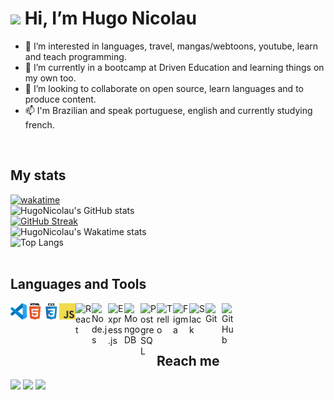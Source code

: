 # <img src="https://github.com/TheDudeThatCode/TheDudeThatCode/blob/master/Assets/Hi.gif" width="25px"> Hi, I’m Hugo Nicolau

- 👀 I’m interested in languages, travel, mangas/webtoons, youtube, learn and teach programming.
- 🌱 I’m currently in a bootcamp at Driven Education and learning things on my own too.
- 💞️ I’m looking to collaborate on open source, learn languages and to produce content.
- 📫 I'm Brazilian and speak portuguese, english and currently studying french.
<br/>


## My stats
[![wakatime](https://wakatime.com/badge/user/502fa432-c86c-4ff9-9183-cdf588b7b830.svg)](https://wakatime.com/@502fa432-c86c-4ff9-9183-cdf588b7b830)
<br/>
![HugoNicolau's GitHub stats](https://github-readme-stats.vercel.app/api?username=hugonicolau&show_icons=true&theme=dracula) 
<br/>
[![GitHub Streak](https://streak-stats.demolab.com/?user=HugoNicolau&theme=dracula)](https://git.io/streak-stats)
<br/>
![HugoNicolau's Wakatime stats](https://github-readme-stats.vercel.app/api/wakatime?username=Nicolau&layout=compact&langs_count=6&theme=dracula)
<br/>
![Top Langs](https://github-readme-stats.vercel.app/api/top-langs/?username=hugonicolau&layout=compact&theme=dracula)
<br/>
<br/>
## Languages and Tools

<img align="left" alt="Visual Studio Code" width="26px" title="Visual Studio Code" src="https://raw.githubusercontent.com/github/explore/80688e429a7d4ef2fca1e82350fe8e3517d3494d/topics/visual-studio-code/visual-studio-code.png" />
<img align="left" alt="HTML5" width="26px" title="HTML5" src="https://raw.githubusercontent.com/github/explore/80688e429a7d4ef2fca1e82350fe8e3517d3494d/topics/html/html.png" />
<img align="left" alt="CSS3" width="26px" title="CSS3" src="https://raw.githubusercontent.com/github/explore/80688e429a7d4ef2fca1e82350fe8e3517d3494d/topics/css/css.png" />
<img align="left" alt="JavaScript" width="26px" title="JavaScript" src="https://raw.githubusercontent.com/github/explore/80688e429a7d4ef2fca1e82350fe8e3517d3494d/topics/javascript/javascript.png" />
<img align="left" alt="React" width="26px" title="React"
src="https://cdn.jsdelivr.net/gh/devicons/devicon/icons/react/react-original.svg" />
<img align="left" alt="Node.js" width="26px" title="Node.js"
src="https://cdn.jsdelivr.net/gh/devicons/devicon/icons/nodejs/nodejs-original.svg" />
<img align="left" alt="Express.js" width="26px" title="Express.js"
src="https://cdn.jsdelivr.net/gh/devicons/devicon/icons/express/express-original.svg" />
<img align="left" alt="Mongo DB" width="26px" title="Mongo DB"
src="https://cdn.jsdelivr.net/gh/devicons/devicon/icons/mongodb/mongodb-original.svg" />
<img align="left" alt="PostgreSQL" width="26px" title="PostgreSQL"
src="https://cdn.jsdelivr.net/gh/devicons/devicon/icons/postgresql/postgresql-original.svg" />
<img align="left" alt="Trello" width="26px" title="Trello"
src="https://cdn.jsdelivr.net/gh/devicons/devicon/icons/trello/trello-plain.svg" />
<img align="left" alt="Figma" width="26px" title="Figma"
src="https://cdn.jsdelivr.net/gh/devicons/devicon/icons/figma/figma-original.svg" />
<img align="left" alt="Slack" width="26px" title="Slack"
src="https://cdn.jsdelivr.net/gh/devicons/devicon/icons/slack/slack-original.svg" />  
<img align="left" alt="Git" width="26px" title="Git"
src="https://cdn.jsdelivr.net/gh/devicons/devicon/icons/git/git-original.svg" />  
<img align="left" alt="GitHub" width="26px" title="GitHub"
src="https://cdn.jsdelivr.net/gh/devicons/devicon/icons/github/github-original.svg" />  
<br/>
<br/>
<br/>


## Reach me

[<img src="https://img.shields.io/badge/youtube-%23E60023.svg?&style=for-the-badge&logo=youtube&logoColor=white" />](https://www.youtube.com/channel/UCWOwExL3VPsGUsUWf8wFw7Q)
[<img src="https://img.shields.io/badge/linkedin-%230077B5.svg?&style=for-the-badge&logo=linkedin&logoColor=white" />](https://www.linkedin.com/in/hugo-nicolau/)
[<img src="https://img.shields.io/badge/-gmail-2EC866?style=for-the-badge&logo=gmail&logoColor=white" />](mailto:nicolau.hugogiles@gmail.com)


<!---
HugoNicolau/HugoNicolau is a ✨ special ✨ repository because its `README.md` (this file) appears on your GitHub profile.
You can click the Preview link to take a look at your changes.
--->

